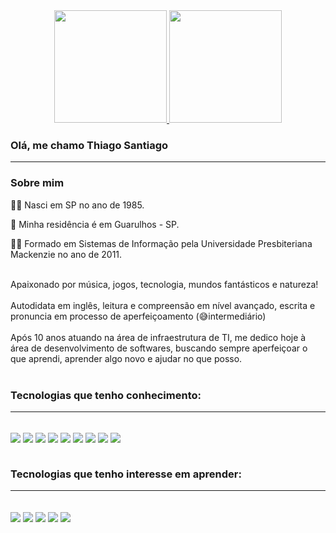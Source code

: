 <div align = "center">
  <a href="https://github.com/ThiSantiago">
  <img height = "180em" src = "https://github-readme-stats.vercel.app/api?username=ThiSantiago&show_icons=true&theme=dark&include_all_commits=true&count_private=true" />
  <img height = "180em" src = "https://github-readme-stats.vercel.app/api/top-langs/?username=ThiSantiago&layout=compact&langs_count=7&theme=dark" />
  </a>
</div>

###  Olá, me chamo Thiago Santiago  
____________________________________________________________
###  Sobre mim
👶🏼 Nasci em SP no ano de 1985.

🏡 Minha residência é em Guarulhos - SP.

👩‍🎓 Formado em Sistemas de Informação pela Universidade Presbiteriana Mackenzie no ano de 2011.
<div style="display: inline_block"><br/>
Apaixonado por música, jogos, tecnologia, mundos fantásticos e natureza! 
<div style="display: inline_block"><br/>
Autodidata em inglês, leitura e compreensão em nível avançado, escrita e pronuncia em processo de aperfeiçoamento (😅intermediário)
<div style="display: inline_block"><br/>
Após 10 anos atuando na área de infraestrutura de TI, me dedico hoje à área de desenvolvimento de softwares, buscando sempre aperfeiçoar o que aprendi, aprender algo novo e ajudar no que posso.

<div style="display: inline_block"><br/>

###  Tecnologias que tenho conhecimento:
____________________________________________________________
  
<div style="display: inline_block"><br/>
    <img align="center" src=https://img.shields.io/badge/GIT-E44C30?style=for-the-badge&logo=git&logoColor=white />
    <img align="center" src=https://img.shields.io/badge/Microsoft_Azure-0089D6?style=for-the-badge&logo=microsoft-azure&logoColor=white />
    <img align="center" src=https://img.shields.io/badge/GitHub-100000?style=for-the-badge&logo=github&logoColor=white />
    <img align="center"  src=https://img.shields.io/badge/C%23-239120?style=for-the-badge&logo=c-sharp&logoColor=white />
    <img align="center"  src=https://img.shields.io/badge/.NET-5C2D91?style=for-the-badge&logo=.net&logoColor=white />
    <img align="center" src=https://img.shields.io/badge/HTML-239120?style=for-the-badge&logo=html5&logoColor=white>
    <img align="center" src=https://img.shields.io/badge/PostgreSQL-316192?style=for-the-badge&logo=postgresql&logoColor=white>
    <img align="center" src=https://img.shields.io/badge/Microsoft_SQL_Server-CC2927?style=for-the-badge&logo=microsoft-sql-server&logoColor=white>
    <img align="center" src=https://img.shields.io/badge/Oracle-F80000?style=for-the-badge&logo=oracle&logoColor=black>

</div>

<div style="display: inline_block"><br/>

###  Tecnologias que tenho interesse em aprender:
____________________________________________________________
<div style="display: inline_block"><br/>
    <img align="center" src=https://img.shields.io/badge/Python-3776AB?style=for-the-badge&logo=python&logoColor=white>
    <img align="center" src=https://img.shields.io/badge/CSS-239120?&style=for-the-badge&logo=css3&logoColor=white>
    <img align="center" src=https://img.shields.io/badge/JavaScript-F7DF1E?style=for-the-badge&logo=javascript&logoColor=black>
    <img align="center" src=https://img.shields.io/badge/Bootstrap-563D7C?style=for-the-badge&logo=bootstrap&logoColor=white>
    <img align="center" src=https://img.shields.io/badge/Unity-100000?style=for-the-badge&logo=unity&logoColor=white>
</div>
